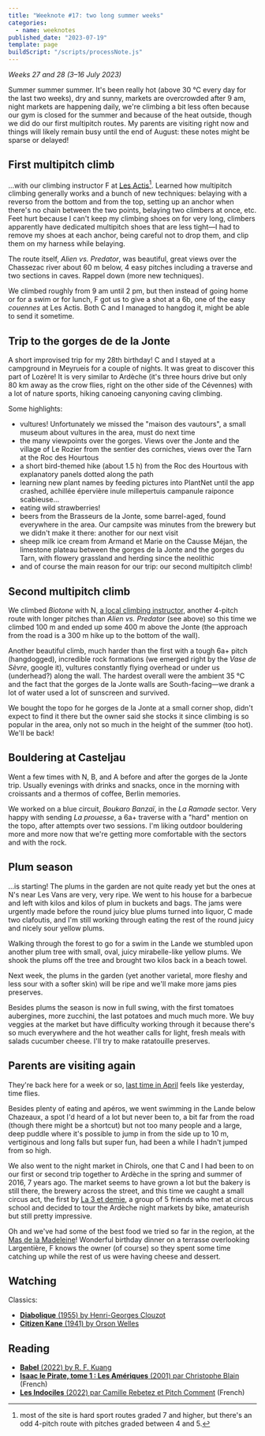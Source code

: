 ```yaml
---
title: "Weeknote #17: two long summer weeks"
categories:
  - name: weeknotes
published_date: "2023-07-19"
template: page
buildScript: "/scripts/processNote.js"
---
```


_Weeks 27 and 28 (3–16 July 2023)_

Summer summer summer. It's been really hot (above 30 °C every day for the last two weeks), dry and sunny, markets are overcrowded after 9 am, night markets are happening daily, we're climbing a bit less often because our gym is closed for the summer and because of the heat outside, though we did do our first multipitch routes. My parents are visiting right now and things will likely remain busy until the end of August: these notes might be sparse or delayed!

## First multipitch climb

...with our climbing instructor F at [Les Actis](https://www.ffme.fr/sne-fiche/643/)[^1]. Learned how multipitch climbing generally works and a bunch of new techniques: belaying with a reverso from the bottom and from the top, setting up an anchor when there's no chain between the two points, belaying two climbers at once, etc. Feet hurt because I can't keep my climbing shoes on for very long, climbers apparently have dedicated multipitch shoes that are less tight—I had to remove my shoes at each anchor, being careful not to drop them, and clip them on my harness while belaying.

The route itself, _Alien vs. Predator_, was beautiful, great views over the Chassezac river about 60 m below, 4 easy pitches including a traverse and two sections in caves. Rappel down (more new techniques).

We climbed roughly from 9 am until 2 pm, but then instead of going home or for a swim or for lunch, F got us to give a shot at a 6b, one of the easy _couennes_ at Les Actis. Both C and I managed to hangdog it, might be able to send it sometime.

## Trip to the gorges de de la Jonte

A short improvised trip for my 28th birthday! C and I stayed at a campground in Meyrueis for a couple of nights. It was great to discover this part of Lozère! It is very similar to Ardèche (it's three hours drive but only 80 km away as the crow flies, right on the other side of the Cévennes) with a lot of nature sports, hiking canoeing canyoning caving climbing.

Some highlights:

- vultures! Unfortunately we missed the "maison des vautours", a small museum about vultures in the area, must do next time
- the many viewpoints over the gorges. Views over the Jonte and the village of Le Rozier from the sentier des corniches, views over the Tarn at the Roc des Hourtous
- a short bird-themed hike (about 1.5 h) from the Roc des Hourtous with explanatory panels dotted along the path
- learning new plant names by feeding pictures into PlantNet until the app crashed, achillée épervière inule millepertuis campanule raiponce scabieuse...
- eating wild strawberries!
- beers from the Brasseurs de la Jonte, some barrel-aged, found everywhere in the area. Our campsite was minutes from the brewery but we didn't make it there: another for our next visit
- sheep milk ice cream from Armand et Marie on the Causse Méjan, the limestone plateau between the gorges de la Jonte and the gorges du Tarn, with flowery grassland and herding since the neolithic
- and of course the main reason for our trip: our second multipitch climb!

## Second multipitch climb

We climbed _Biotone_ with N, [a local climbing instructor](https://lozere-escalade.com/), another 4-pitch route with longer pitches than _Alien vs. Predator_ (see above) so this time we climbed 100 m and ended up some 400 m above the Jonte (the approach from the road is a 300 m hike up to the bottom of the wall).

Another beautiful climb, much harder than the first with a tough 6a+ pitch (hangdogged), incredible rock formations (we emerged right by the _Vase de Sèvre_, google it), vultures constantly flying overhead or under us (underhead?) along the wall. The hardest overall were the ambient 35 °C and the fact that the gorges de la Jonte walls are South-facing—we drank a lot of water used a lot of sunscreen and survived.

We bought the topo for he gorges de la Jonte at a small corner shop, didn't expect to find it there but the owner said she stocks it since climbing is so popular in the area, only not so much in the height of the summer (too hot). We'll be back!

## Bouldering at Casteljau

Went a few times with N, B, and A before and after the gorges de la Jonte trip. Usually evenings with drinks and snacks, once in the morning with croissants and a thermos of coffee, Berlin memories.

We worked on a blue circuit, _Boukaro Banzaï_, in the _La Ramade_ sector. Very happy with sending _La prouesse_, a 6a+ traverse with a "hard" mention on the topo, after attempts over two sessions. I'm liking outdoor bouldering more and more now that we're getting more comfortable with the sectors and with the rock.

## Plum season

...is starting! The plums in the garden are not quite ready yet but the ones at N's near Les Vans are very, very ripe. We went to his house for a barbecue and left with kilos and kilos of plum in buckets and bags. The jams were urgently made before the round juicy blue plums turned into liquor, C made two clafoutis, and I'm still working through eating the rest of the round juicy and nicely sour yellow plums.

Walking through the forest to go for a swim in the Lande we stumbled upon another plum tree with small, oval, juicy mirabelle-like yellow plums. We shook the plums off the tree and brought two kilos back in a beach towel.

Next week, the plums in the garden (yet another varietal, more fleshy and less sour with a softer skin) will be ripe and we'll make more jams pies preserves.

Besides plums the season is now in full swing, with the first tomatoes aubergines, more zucchini, the last potatoes and much much more. We buy veggies at the market but have difficulty working through it because there's so much everywhere and the hot weather calls for light, fresh meals with salads cucumber cheese. I'll try to make ratatouille preserves.

## Parents are visiting again

They're back here for a week or so, [last time in April](/notes/weeknote-6-this-is-quick-and-late-because-my-parents-are-visiting-and-there-s-no-time/) feels like yesterday, time flies.

Besides plenty of eating and apéros, we went swimming in the Lande below Chazeaux, a spot I'd heard of a lot but never been to, a bit far from the road (though there might be a shortcut) but not too many people and a large, deep puddle where it's possible to jump in from the side up to 10 m, vertiginous and long falls but super fun, had been a while I hadn't jumped from so high.

We also went to the night market in Chirols, one that C and I had been to on our first or second trip together to Ardèche in the spring and summer of 2016, 7 years ago. The market seems to have grown a lot but the bakery is still there, the brewery across the street, and this time we caught a small circus act, the first by [La 3 et demie](https://www.youtube.com/watch?v=ttA7HekQKdU), a group of 5 friends who met at circus school and decided to tour the Ardèche night markets by bike, amateurish but still pretty impressive.

Oh and we've had some of the best food we tried so far in the region, at the [Mas de la Madeleine](https://www.masdelamadeleine.com/)! Wonderful birthday dinner on a terrasse overlooking Largentière, F knows the owner (of course) so they spent some time catching up while the rest of us were having cheese and dessert.

## Watching

Classics:

- [**Diabolique** (1955) by Henri-Georges Clouzot](/notes/diabolique-by-henri-georges-clouzot/)
- [**Citizen Kane** (1941) by Orson Welles](/notes/citizen-kane-by-orson-welles/)

## Reading

- [**Babel** (2022) by R. F. Kuang](/notes/babel-by-r-f-kuang/)
- [**Isaac le Pirate, tome 1 : Les Amériques** (2001) par Christophe Blain](/notes/isaac-le-pirate-tome-1-les-ameriques-par-christophe-blain/) (French)
- [**Les Indociles** (2022) par Camille Rebetez et Pitch Comment](/notes/les-indociles-par-camille-rebetez-et-pitch-comment/) (French)

[^1]: most of the site is hard sport routes graded 7 and higher, but there's an odd 4-pitch route with pitches graded between 4 and 5.
